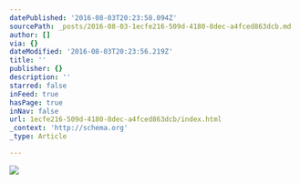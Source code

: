 ```yaml
---
datePublished: '2016-08-03T20:23:58.094Z'
sourcePath: _posts/2016-08-03-1ecfe216-509d-4180-8dec-a4fced863dcb.md
author: []
via: {}
dateModified: '2016-08-03T20:23:56.219Z'
title: ''
publisher: {}
description: ''
starred: false
inFeed: true
hasPage: true
inNav: false
url: 1ecfe216-509d-4180-8dec-a4fced863dcb/index.html
_context: 'http://schema.org'
_type: Article

---
```

![](https://the-grid-user-content.s3-us-west-2.amazonaws.com/bc77e9ee-5f9d-434d-82c2-a7bd7b922137.jpg)